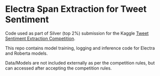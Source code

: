 # Electra Span Extraction for Tweet Sentiment

Code used as part of Silver (top 2%) submission for the Kaggle [Tweet Sentiment Extraction Competition](https://www.kaggle.com/c/tweet-sentiment-extraction/overview).  

This repo contains model training, logging and inference code for Electra and Roberta models.  

Data/Models are not included externally as per the competition rules, but can accessed after accepting the competition rules. 
